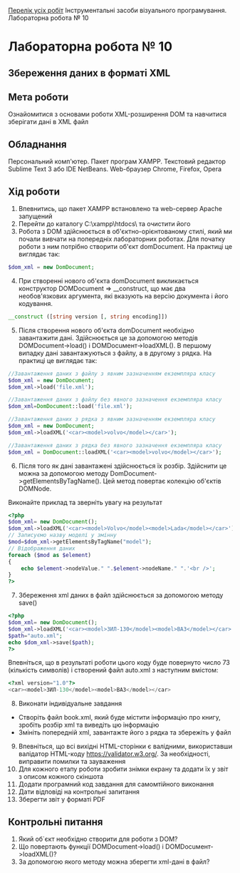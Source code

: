 [Перелік усіх робіт](README.md)
Інструментальні засоби візуального програмування. Лабораторна робота № 10

# Лабораторна робота № 10

## Збереження даних в форматі XML

## Мета роботи

Ознайомитися з основами роботи XML-розширення DOM та навчитися зберігати дані в XML файл

## Обладнання

Персональний комп'ютер. Пакет програм XAMPP. Текстовий редактор Sublime Text 3 або IDE NetBeans. Web-браузер Chrome, Firefox, Opera

## Хід роботи

1. Впевнитись, що пакет XAMPP встановлено та web-сервер Apache запущений
2. Перейти до каталогу C:\xampp\htdocs\ та очистити його
3. Робота з DOM здійснюється в об'єктно-орієнтованому стилі, який ми почали вивчати на попередніх лабораторних роботах. Для початку роботи з ним потрібно створити об'єкт domDocument. На практиці це виглядає так:

```php
$dom_xml = new DomDocument;
```

4. При створенні нового об'єкта domDocument викликається конструктор DOMDocument => __construct, що має два необов'язкових аргумента, які вказують на версію документа і його кодування.

```php
__construct ([string version [, string encoding]])
```

5. Після створення нового об'єкта domDocument необхідно завантажити дані. Здійснюється це за допомогою методів DOMDocument->load() і DOMDocuмент->loadXML(). В першому випадку дані завантажуються з файлу, а в другому з рядка. На практиці це виглядає так:
   
```php
//Завантаження даних з файлу з явним зазначенням екземпляра класу
$dom_xml = new DomDocument;
$dom_xml->load('file.xml');

//Завантаження даних з файлу без явного зазначення екземпляра класу
$dom_xml=DomDocument::load('file.xml');

//Завантаження даних з рядка з явним зазначенням екземпляра класу
$dom_xml = new DomDocument;
$dom_xml->loadXML('<car><model>volvo</model></car>');

//Завантаження даних з рядка без явного зазначення екземпляра класу
$dom_xml = DomDocument::lоаdХМL('<car><model>volvo</model></car>');
```

6. Після того як дані завантажені здійснюється їх розбір. Здійснити це можна за допомогою методу DomDocument->getElementsByTagName(). Цей метод повертає колекцію об'єктів DOMNode.

Виконайте приклад та зверніть увагу на результат

```php
<?php
$dom_xml= new DomDocument();
$dom_xml->loadXML('<car><model>Volvo</model><model>Lada</model></car>');
// Записуємо назву моделі у змінну
$mod=$dom_xml->getElementsByTagName("model");
// Відображення даних
foreach ($mod as $element)
{
    echo $element->nodeValue." ".$element->nodeName." ".'<br />';
}
?>
```

7. Збереження xml даних в файл здійснюється за допомогою методу save()

```php
<?php
$dom_xml= new DomDocument();
$dom_xml->loadXML('<car><model>ЗИЛ-130</model><model>ВАЗ</model></car>');
$path="auto.xml";
echo $dom_xml->save($path);
?>
```

Впевніться, що в результаті роботи цього коду буде повернуто число 73 (кількість символів) і створений файл auto.xml з наступним вмістом:

```php
<?xml version="1.0"?>
<car><model>ЗИЛ-130</model><model>ВАЗ</model></car>
```

8. Виконати індивідуальне завдання
  + Створіть файл book.xml, який буде містити інформацію про книгу, зробіть розбір xml та виведіть цю інформацію
  +  Змініть попередній xml, завантажте його з рядка та збережіть у файл

9. Впевніться, що всі вихідні HTML-сторінки є валідними, використавши валідатор HTML-коду https://validator.w3.org/. За необхідності, виправити помилки та зауваження
10. Для кожного етапу роботи зробити знімки екрану та додати їх у звіт з описом кожного скіншота
11. Додати програмний код завдання для самомтійного виконання
12. Дати відповіді на контрольні запитання
13. Зберегти звіт у форматі PDF

## Контрольні питання
1. Який об`єкт необхідно створити для роботи з DOM?
2. Що повертають функції DOMDocument->load() і DOMDocuмент->loadXML()?
3. За допомогою якого методу можна зберегти xml-дані в файл?




